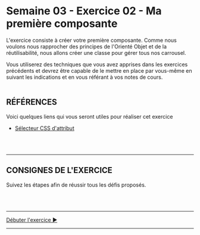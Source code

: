 # Semaine 03 - Exercice 02 - Ma première composante

L'exercice consiste à créer votre première composante. Comme nous voulons nous rapprocher des principes de l'Orienté Objet et de la réutilisabilité, nous allons créer une classe pour gérer tous nos carrousel.

Vous utiliserez des techniques que vous avez apprises dans les exercices précédents et devrez être capable de le mettre en place par vous-même en suivant les indications et en vous référant à vos notes de cours.
<br><br>

## RÉFÉRENCES

Voici quelques liens qui vous seront utiles pour réaliser cet exercice

- [Sélecteur CSS d'attribut ](https://css-tricks.com/almanac/selectors/a/attribute/)

<br><br><hr>

## CONSIGNES DE L'EXERCICE

Suivez les étapes afin de réussir tous les défis proposés.

<br><br>

<hr>

[Débuter l'exercice ▶](_readme/a.md)

<hr>
